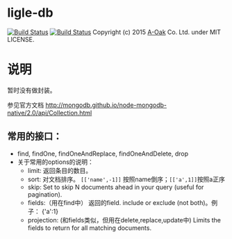 
ligle-db
====================

[![Build Status](https://travis-ci.org/a-oak/ligle-db.svg?branch=master)](https://travis-ci.org/a-oak/ligle-db)
[![Build Status](https://travis-ci.org/a-oak/ligle-db.svg?branch=develop)](https://travis-ci.org/a-oak/ligle-db)
Copyright (c) 2015 [A-Oak](http://a-oak.com/) Co. Ltd. under MIT LICENSE.


# 说明
暂时没有做封装。

参见官方文档 http://mongodb.github.io/node-mongodb-native/2.0/api/Collection.html

## 常用的接口：
- find, findOne, findOneAndReplace, findOneAndDelete, drop
- 关于常用的options的说明：
  - limit: 返回条目的数目。
  - sort: 对文档排序。 `[['name',-1]]` 按照name倒序；`[['a',1]]`按照a正序
  - skip: Set to skip N documents ahead in your query (useful for pagination).
  - fields:（用在find中） 返回的field. include or exclude (not both)。例子： {'a':1} 
  - projection: (和fields类似，但用在delete,replace,update中) Limits the fields to return for all matching documents. 


